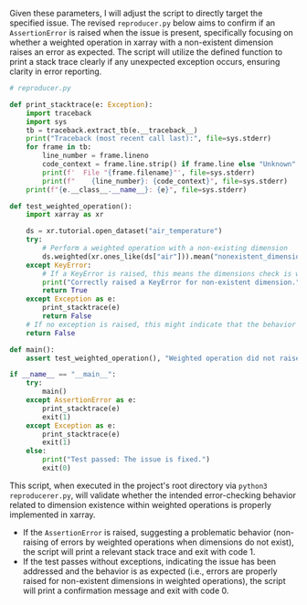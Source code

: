 Given these parameters, I will adjust the script to directly target the specified issue. The revised `reproducer.py` below aims to confirm if an `AssertionError` is raised when the issue is present, specifically focusing on whether a weighted operation in xarray with a non-existent dimension raises an error as expected. The script will utilize the defined function to print a stack trace clearly if any unexpected exception occurs, ensuring clarity in error reporting.

```python
# reproducer.py

def print_stacktrace(e: Exception):
    import traceback
    import sys
    tb = traceback.extract_tb(e.__traceback__)
    print("Traceback (most recent call last):", file=sys.stderr)
    for frame in tb:
        line_number = frame.lineno
        code_context = frame.line.strip() if frame.line else "Unknown"
        print(f'  File "{frame.filename}"', file=sys.stderr)
        print(f"    {line_number}: {code_context}", file=sys.stderr)
    print(f"{e.__class__.__name__}: {e}", file=sys.stderr)

def test_weighted_operation():
    import xarray as xr

    ds = xr.tutorial.open_dataset("air_temperature")
    try:
        # Perform a weighted operation with a non-existing dimension
        ds.weighted(xr.ones_like(ds["air"])).mean("nonexistent_dimension")
    except KeyError:
        # If a KeyError is raised, this means the dimensions check is working as expected
        print("Correctly raised a KeyError for non-existent dimension.")
        return True
    except Exception as e:
        print_stacktrace(e)
        return False
    # If no exception is raised, this might indicate that the behavior is not as expected
    return False

def main():
    assert test_weighted_operation(), "Weighted operation did not raise an error for non-existing dimension!"

if __name__ == "__main__":
    try:
        main()
    except AssertionError as e:
        print_stacktrace(e)
        exit(1)
    except Exception as e:
        print_stacktrace(e)
        exit(1)
    else:
        print("Test passed: The issue is fixed.")
        exit(0)
```

This script, when executed in the project's root directory via `python3 reproducerer.py`, will validate whether the intended error-checking behavior related to dimension existence within weighted operations is properly implemented in xarray. 

- If the `AssertionError` is raised, suggesting a problematic behavior (non-raising of errors by weighted operations when dimensions do not exist), the script will print a relevant stack trace and exit with code 1.
- If the test passes without exceptions, indicating the issue has been addressed and the behavior is as expected (i.e., errors are properly raised for non-existent dimensions in weighted operations), the script will print a confirmation message and exit with code 0.